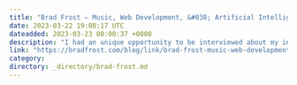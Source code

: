 ```yaml
---
title: "Brad Frost – Music, Web Development, &#038; Artificial Intelligence – American Blues Scene"
date: 2023-03-22 19:08:17 UTC
dateadded: 2023-03-23 00:00:37 +0000
description: "I had an unique opportunity to be interviewed about my interest in both music and web design. I covered a lot of ground! The interview is pretty raw (meaning not super edited), but it’s interesting (to me anyways). Check it […]"
link: "https://bradfrost.com/blog/link/brad-frost-music-web-development-artificial-intelligence-american-blues-scene/"
category:
directory: _directory/brad-frost.md
---
```

